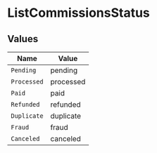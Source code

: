 # ListCommissionsStatus


## Values

| Name        | Value       |
| ----------- | ----------- |
| `Pending`   | pending     |
| `Processed` | processed   |
| `Paid`      | paid        |
| `Refunded`  | refunded    |
| `Duplicate` | duplicate   |
| `Fraud`     | fraud       |
| `Canceled`  | canceled    |